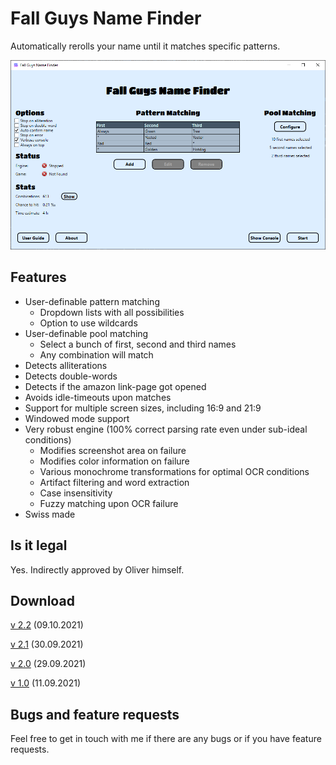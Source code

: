 # Fall Guys Name Finder
Automatically rerolls your name until it matches specific patterns.
 
 ![Screenshot](FallGuysNameFinder/doc/bild.png "Screenshot")
 
## Features
- User-definable pattern matching
  - Dropdown lists with all possibilities
  - Option to use wildcards
- User-definable pool matching
  - Select a bunch of first, second and third names
  - Any combination will match
- Detects alliterations
- Detects double-words
- Detects if the amazon link-page got opened
- Avoids idle-timeouts upon matches
- Support for multiple screen sizes, including 16:9 and 21:9
- Windowed mode support
- Very robust engine (100% correct parsing rate even under sub-ideal conditions)
  - Modifies screenshot area on failure
  - Modifies color information on failure
  - Various monochrome transformations for optimal OCR conditions
  - Artifact filtering and word extraction
  - Case insensitivity
  - Fuzzy matching upon OCR failure
- Swiss made

## Is it legal
Yes. Indirectly approved by Oliver himself.

## Download
[v 2.2](https://github.com/Tom852/FallGuysNameFinder/releases/download/v2.2/FallGuysNameFinder.zip) (09.10.2021)

[v 2.1](https://github.com/Tom852/FallGuysNameFinder/releases/download/v2.1/FallGuysNameFinder.zip) (30.09.2021)

[v 2.0](https://github.com/Tom852/FallGuysNameFinder/releases/download/v2.0/FallGuysNameFinder.zip) (29.09.2021)

[v 1.0](https://github.com/Tom852/FallGuysNameFinder/releases/download/v1.0/FallGuysNameFinder.zip) (11.09.2021)

## Bugs and feature requests
Feel free to get in touch with me if there are any bugs or if you have feature requests.